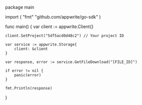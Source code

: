package main

import (
    "fmt"
    "github.com/appwrite/go-sdk"
)

func main() {
    var client := appwrite.Client{}

    client.SetProject("5df5acd0d48c2") // Your project ID

    var service := appwrite.Storage{
        client: &client
    }

    var response, error := service.GetFileDownload("[FILE_ID]")

    if error != nil {
        panic(error)
    }

    fmt.Println(response)
}